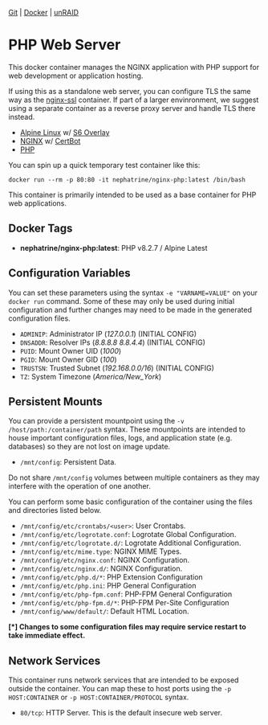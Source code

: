 [Git](https://code.nephatrine.net/NephNET/docker-nginx-php/src/branch/master) |
[Docker](https://hub.docker.com/r/nephatrine/nginx-php/) |
[unRAID](https://code.nephatrine.net/NephNET/unraid-containers)

# PHP Web Server

This docker container manages the NGINX application with PHP support for web
development or application hosting.

If using this as a standalone web server, you can configure TLS the same way as
the [nginx-ssl](https://code.nephatrine.net/NephNET/docker-nginx-ssl) container.
If part of a larger envinronment, we suggest using a separate container as a
reverse proxy server and handle TLS there instead.

- [Alpine Linux](https://alpinelinux.org/) w/ [S6 Overlay](https://github.com/just-containers/s6-overlay)
- [NGINX](https://www.nginx.com/) w/ [CertBot](https://certbot.eff.org/)
- [PHP](https://www.php.net/)

You can spin up a quick temporary test container like this:

~~~
docker run --rm -p 80:80 -it nephatrine/nginx-php:latest /bin/bash
~~~

This container is primarily intended to be used as a base container for PHP web
applications.

## Docker Tags

- **nephatrine/nginx-php:latest**: PHP v8.2.7 / Alpine Latest

## Configuration Variables

You can set these parameters using the syntax ``-e "VARNAME=VALUE"`` on your
``docker run`` command. Some of these may only be used during initial
configuration and further changes may need to be made in the generated
configuration files.

- ``ADMINIP``: Administrator IP (*127.0.0.1*) (INITIAL CONFIG)
- ``DNSADDR``: Resolver IPs (*8.8.8.8 8.8.4.4*) (INITIAL CONFIG)
- ``PUID``: Mount Owner UID (*1000*)
- ``PGID``: Mount Owner GID (*100*)
- ``TRUSTSN``: Trusted Subnet (*192.168.0.0/16*) (INITIAL CONFIG)
- ``TZ``: System Timezone (*America/New_York*)

## Persistent Mounts

You can provide a persistent mountpoint using the ``-v /host/path:/container/path``
syntax. These mountpoints are intended to house important configuration files,
logs, and application state (e.g. databases) so they are not lost on image
update.

- ``/mnt/config``: Persistent Data.

Do not share ``/mnt/config`` volumes between multiple containers as they may
interfere with the operation of one another.

You can perform some basic configuration of the container using the files and
directories listed below.

- ``/mnt/config/etc/crontabs/<user>``: User Crontabs.
- ``/mnt/config/etc/logrotate.conf``: Logrotate Global Configuration.
- ``/mnt/config/etc/logrotate.d/``: Logrotate Additional Configuration.
- ``/mnt/config/etc/mime.type``: NGINX MIME Types.
- ``/mnt/config/etc/nginx.conf``: NGINX Configuration.
- ``/mnt/config/etc/nginx.d/``: NGINX Configuration.
- ``/mnt/config/etc/php.d/*``: PHP Extension Configuration
- ``/mnt/config/etc/php.ini``: PHP General Configuration
- ``/mnt/config/etc/php-fpm.conf``: PHP-FPM General Configuration
- ``/mnt/config/etc/php-fpm.d/*``: PHP-FPM Per-Site Configuration
- ``/mnt/config/www/default/``: Default HTML Location.

**[*] Changes to some configuration files may require service restart to take
immediate effect.**

## Network Services

This container runs network services that are intended to be exposed outside
the container. You can map these to host ports using the ``-p HOST:CONTAINER``
or ``-p HOST:CONTAINER/PROTOCOL`` syntax.

- ``80/tcp``: HTTP Server. This is the default insecure web server.
